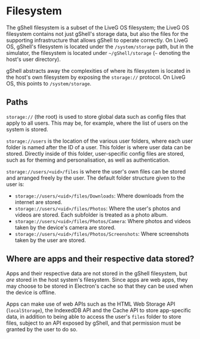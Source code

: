 # Filesystem
The gShell filesystem is a subset of the LiveG OS filesystem; the LiveG OS filesystem contains not just gShell's storage data, but also the files for the supporting infrastructure that allows gShell to operate correctly. On LiveG OS, gShell's filesystem is located under the `/system/storage` path, but in the simulator, the filesystem is located under `~/gShell/storage` (`~` denoting the host's user directory).

gShell abstracts away the complexities of where its filesystem is located in the host's own filesystem by exposing the `storage://` protocol. On LiveG OS, this points to `/system/storage`.

## Paths
`storage://` (the root) is used to store global data such as config files that apply to all users. This may be, for example, where the list of users on the system is stored.

`storage://users` is the location of the various user folders, where each user folder is named after the ID of a user. This folder is where user data can be stored. Directly inside of this folder, user-specific config files are stored, such as for theming and personalisation, as well as authentication.

`storage://users/<uid>/files` is where the user's own files can be stored and arranged freely by the user. The default folder structure given to the user is:

* `storage://users/<uid>/files/Downloads`: Where downloads from the internet are stored.
* `storage://users/<uid>/files/Photos`: Where the user's photos and videos are stored. Each subfolder is treated as a photo album.
* `storage://users/<uid>/files/Photos/Camera`: Where photos and videos taken by the device's camera are stored.
* `storage://users/<uid>/files/Photos/Screenshots`: Where screenshots taken by the user are stored.

## Where are apps and their respective data stored?
Apps and their respective data are not stored in the gShell filesystem, but _are_ stored in the host system's filesystem. Since apps are web apps, they may choose to be stored in Electron's cache so that they can be used when the device is offline.

Apps can make use of web APIs such as the HTML Web Storage API (`localStorage`), the IndexedDB API and the Cache API to store app-specific data, in addition to being able to access the user's `files` folder to store files, subject to an API exposed by gShell, and that permission must be granted by the user to do so.